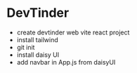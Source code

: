 # DevTinder

 - create devtinder web vite react project
 - install tailwind
 - git init
 - install daisy UI
 - add navbar in App.js from daisyUI
